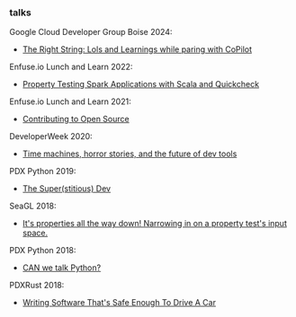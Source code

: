 ### talks

Google Cloud Developer Group Boise 2024:

- [The Right String: Lols and Learnings while paring with CoPilot](slides/2024/the_right_string_lols_and_learnings_while_pairing_with_copilot.pdf)

Enfuse.io Lunch and Learn 2022:

- [Property Testing Spark Applications with Scala and Quickcheck](slides/2022/property_testing_spark_applications_with_scala_and_quickcheck_lunch_and_learn_01_12_2022.pdf)

Enfuse.io Lunch and Learn 2021:

- [Contributing to Open Source](slides/2021/contributing_to_open_source_lunch_and_learn_09_01_2021.pdf)

DeveloperWeek 2020:

- [Time machines, horror stories, and the future of dev tools](slides/2020/time_machines_horror_stories_and_the_future_of_dev_tools.pdf)

PDX Python 2019:

- [The Super(stitious) Dev](slides/2019/the_superstitious_dev.pdf)

SeaGL 2018:

- [It's properties all the way down! Narrowing in on a property test's input space.](slides/2018/properties_all_the_way_down_seagl2018.pdf)

PDX Python 2018:

- [CAN we talk Python?](slides/2018/can_we_talk_python_pdxpython_jul_2018.pdf)

PDXRust 2018:

- [Writing Software That's Safe Enough To Drive A Car](slides/2018/writing_software_safe_enough_pdxrust_jul_2018.pdf)